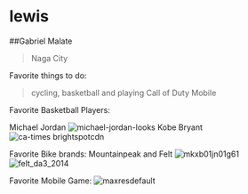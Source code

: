 # lewis
##Gabriel Malate


>Naga City

Favorite things to do:
>cycling, basketball and playing Call of Duty Mobile

Favorite Basketball Players:

Michael Jordan
![michael-jordan-looks](https://github.com/user-attachments/assets/413f6773-b3e7-4979-8b28-d2c772b98092)
Kobe Bryant
![ca-times brightspotcdn](https://github.com/user-attachments/assets/4c651cc7-12b8-48e3-8ab0-784079a76c55)

 Favorite Bike brands:
Mountainpeak and Felt
![mkxb01jn01g61](https://github.com/user-attachments/assets/5e980fc9-b68b-458d-9ad1-3cb7a02f930e)
![felt_da3_2014](https://github.com/user-attachments/assets/ebe91369-9fd0-48f8-913b-39c885edfa3a)

Favorite Mobile Game:
 ![maxresdefault](https://github.com/user-attachments/assets/e31d74ac-4ab4-4aa5-a212-adcabe447ac9)
